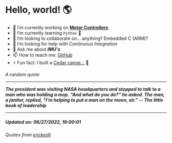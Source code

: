 # Hello, world! 🌎


- 🔧 I’m currently working on [**Motor Controllers**](https://github.com/kyleRhess/MicroMotor)
- 🌱 I’m currently learning `Python` **🐍**
- 👯 I’m looking to collaborate on... anything? Embedded C (ARM)?
- 🤔 I’m looking for help with *Continuous Integration*
- 💬 Ask me about ***IMU's***
- 📫 How to reach me: [GitHub](https://github.com/kyleRhess)
- ⚡ Fun fact: I built a [Cedar canoe...](https://kylerhess.github.io/canoe.html) 🛶

_A random quote_
___
***The president was visiting NASA headquarters and stopped to talk to a
man who was holding a mop. “And what do you do?” he asked. The man, a
janitor, replied, “I’m helping to put a man on the moon, sir.”
-- The little book of leadership***
___
##### Updated on: 06/27/2022, 19:00:01
###### Quotes from [erickedji](https://gist.github.com/erickedji/68802)
